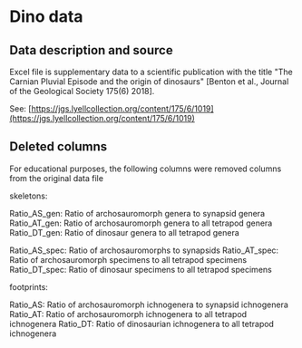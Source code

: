 # Dino data

## Data description and source
Excel file is supplementary data to a scientific publication with the title "The Carnian Pluvial Episode and the origin of dinosaurs" [Benton et al., Journal of the Geological Society 175(6) 2018].   

See: [https://jgs.lyellcollection.org/content/175/6/1019](https://jgs.lyellcollection.org/content/175/6/1019)


## Deleted columns

For educational purposes, the following columns were removed columns from the original data file

skeletons:

Ratio_AS_gen: Ratio of archosauromorph genera to synapsid genera
Ratio_AT_gen: Ratio of archosauromorph genera to all tetrapod genera
Ratio_DT_gen: Ratio of dinosaur genera to all tetrapod genera

Ratio_AS_spec: Ratio of archosauromorphs to synapsids
Ratio_AT_spec: Ratio of archosauromorph specimens to all tetrapod specimens
Ratio_DT_spec: Ratio of dinosaur specimens to all tetrapod specimens

footprints:

Ratio_AS: Ratio of archosauromorph ichnogenera to synapsid ichnogenera
Ratio_AT: Ratio of archosauromorph ichnogenera to all tetrapod ichnogenera
Ratio_DT: Ratio of dinosaurian ichnogenera to all tetrapod ichnogenera